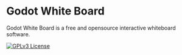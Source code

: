 
# Godot White Board

Godot White Board is a free and opensource interactive whiteboard software.

[![GPLv3 License](https://img.shields.io/badge/License-GPL%20v3-yellow.svg)](https://opensource.org/licenses/)